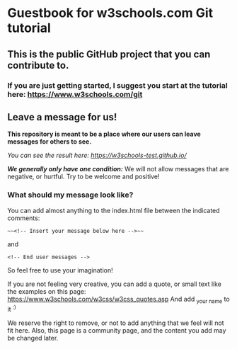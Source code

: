 # Guestbook for w3schools.com Git tutorial

## This is the public GitHub project that you can contribute to.
### If you are just getting started, I suggest you start at the tutorial here: https://www.w3schools.com/git

## Leave a message for us!
__This repository is meant to be a place where our users can leave messages for others to see.__

_You can see the result here: https://w3schools-test.github.io/_

***We generally only have one condition:***
We will not allow messages that are negative, or hurtful. Try to be welcome and positive!

### What should my message look like?

You can add almost anything to the index.html file between the indicated comments:

`~~<!-- Insert your message below here -->~~`

and

`<!-- End user messages -->`

So feel free to use your imagination!

If you are not feeling very creative, you can add a quote, or small text like the examples on this page: https://www.w3schools.com/w3css/w3css_quotes.asp
And add <sub>your name</sub> to it <sup>:)</sup>

We reserve the right to remove, or not to add anything that we feel will not fit here.
Also, this page is a community page, and the content you add may be changed later.
